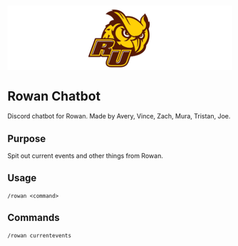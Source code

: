 ![Alt text](banner.png?raw=true "Rowan University Banner Image")
# Rowan Chatbot
Discord chatbot for Rowan.
Made by Avery, Vince, Zach, Mura, Tristan, Joe.

## Purpose
Spit out current events and other things from Rowan.

## Usage
`/rowan <command>`

## Commands
`/rowan currentevents`
